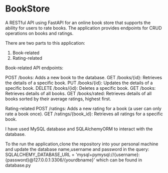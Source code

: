 # BookStore

A RESTful API using FastAPI for an online book store that supports the ability for users to rate books. 
The application provides endpoints for CRUD operations on books and ratings.

There are two parts to this application:
1. Book-related
2. Rating-related

Book-related API endpoints:

POST /books: Adds a new book to the database.
GET /books/{id}: Retrieves the details of a specific book.
PUT /books/{id}: Updates the details of a specific book.
DELETE /books/{id}: Deletes a specific book.
GET /books: Retrieves details of all books.
GET /books/rated: Retrieves details of all books sorted by their average ratings, highest first.


Rating-related
POST /ratings: Adds a new rating for a book (a user can only rate a book once).
GET /ratings/{book_id}: Retrieves all ratings for a specific book.

I have used MySQL database and SQLAlchemyORM to interact with the database.

To the run the application,clone the repository into your personal machine and update the database name,username and password in the query:
SQLALCHEMY_DATABASE_URL = 'mysql+pymysql://{username}:{password}@127.0.0.1:3306/{yourdbname}' which can be found in database.py



